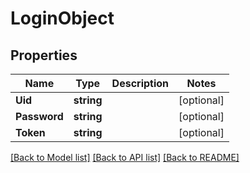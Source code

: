 # LoginObject

## Properties
Name | Type | Description | Notes
------------ | ------------- | ------------- | -------------
**Uid** | **string** |  | [optional] 
**Password** | **string** |  | [optional] 
**Token** | **string** |  | [optional] 

[[Back to Model list]](../README.md#documentation-for-models) [[Back to API list]](../README.md#documentation-for-api-endpoints) [[Back to README]](../README.md)


